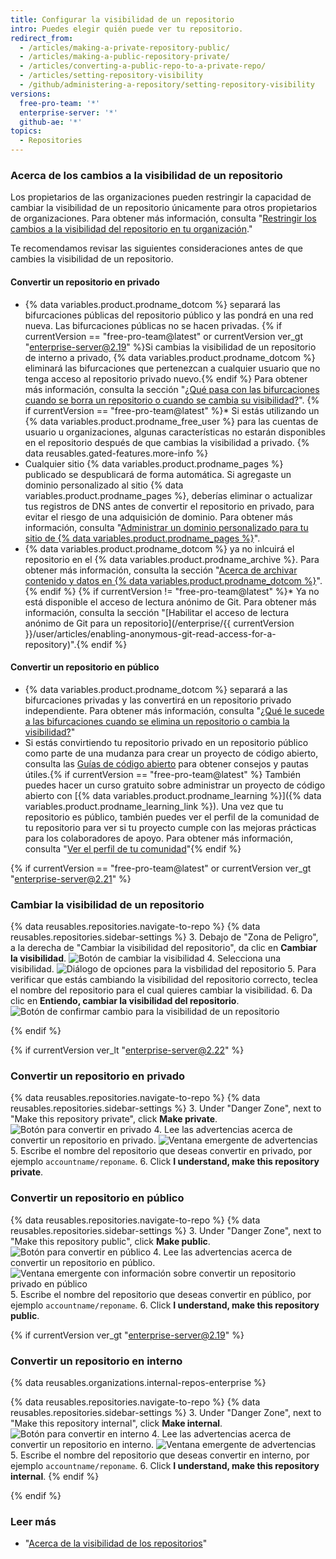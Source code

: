 ```yaml
---
title: Configurar la visibilidad de un repositorio
intro: Puedes elegir quién puede ver tu repositorio.
redirect_from:
  - /articles/making-a-private-repository-public/
  - /articles/making-a-public-repository-private/
  - /articles/converting-a-public-repo-to-a-private-repo/
  - /articles/setting-repository-visibility
  - /github/administering-a-repository/setting-repository-visibility
versions:
  free-pro-team: '*'
  enterprise-server: '*'
  github-ae: '*'
topics:
  - Repositories
---
```

### Acerca de los cambios a la visibilidad de un repositorio

Los propietarios de las organizaciones pueden restringir la capacidad de cambiar la visibilidad de un repositorio únicamente para otros propietarios de organizaciones. Para obtener más información, consulta "[Restringir los cambios a la visibilidad del repositorio en tu organización](/github/setting-up-and-managing-organizations-and-teams/restricting-repository-visibility-changes-in-your-organization)."

Te recomendamos revisar las siguientes consideraciones antes de que cambies la visibilidad de un repositorio.

#### Convertir un repositorio en privado

   * {% data variables.product.prodname_dotcom %} separará las bifurcaciones públicas del repositorio público y las pondrá en una red nueva. Las bifurcaciones públicas no se hacen privadas. {% if currentVersion == "free-pro-team@latest" or currentVersion ver_gt "enterprise-server@2.19" %}Si cambias la visibilidad de un repositorio de interno a privado, {% data variables.product.prodname_dotcom %} eliminará las bifurcaciones que pertenezcan a cualquier usuario que no tenga acceso al repositorio privado nuevo.{% endif %} Para obtener más información, consulta la sección "[¿Qué pasa con las bifurcaciones cuando se borra un repositorio o cuando se cambia su visibilidad?](/articles/what-happens-to-forks-when-a-repository-is-deleted-or-changes-visibility#changing-a-public-repository-to-a-private-repository)".
   {% if currentVersion == "free-pro-team@latest" %}* Si estás utilizando un {% data variables.product.prodname_free_user %} para las cuentas de usuario u organizaciones, algunas características no estarán disponibles en el repositorio después de que cambias la visibilidad a privado. {% data reusables.gated-features.more-info %}
   * Cualquier sitio {% data variables.product.prodname_pages %} publicado se despublicará de forma automática. Si agregaste un dominio personalizado al sitio {% data variables.product.prodname_pages %}, deberías eliminar o actualizar tus registros de DNS antes de convertir el repositorio en privado, para evitar el riesgo de una adquisición de dominio. Para obtener más información, consulta "[Administrar un dominio personalizado para tu sitio de {% data variables.product.prodname_pages %}](/articles/managing-a-custom-domain-for-your-github-pages-site)".
   * {% data variables.product.prodname_dotcom %} ya no inlcuirá el repositorio en el {% data variables.product.prodname_archive %}. Para obtener más información, consulta la sección "[Acerca de archivar contenido y datos en {% data variables.product.prodname_dotcom %}](/github/creating-cloning-and-archiving-repositories/about-archiving-content-and-data-on-github#about-the-github-archive-program)".{% endif %}
   {% if currentVersion != "free-pro-team@latest" %}* Ya no está disponible el acceso de lectura anónimo de Git. Para obtener más información, consulta la sección "[Habilitar el acceso de lectura anónimo de Git para un repositorio](/enterprise/{{ currentVersion }}/user/articles/enabling-anonymous-git-read-access-for-a-repository)".{% endif %}

#### Convertir un repositorio en público

   * {% data variables.product.prodname_dotcom %} separará a las bifurcaciones privadas y las convertirá en un repositorio privado independiente. Para obtener más información, consulta "[¿Qué le sucede a las bifurcaciones cuando se elimina un repositorio o cambia la visibilidad?](/articles/what-happens-to-forks-when-a-repository-is-deleted-or-changes-visibility#changing-a-private-repository-to-a-public-repository)"
   * Si estás convirtiendo tu repositorio privado en un repositorio público como parte de una mudanza para crear un proyecto de código abierto, consulta las [Guías de código abierto](http://opensource.guide) para obtener consejos y pautas útiles.{% if currentVersion == "free-pro-team@latest" %} También puedes hacer un curso gratuito sobre administrar un proyecto de código abierto con [{% data variables.product.prodname_learning %}]({% data variables.product.prodname_learning_link %}). Una vez que tu repositorio es público, también puedes ver el perfil de la comunidad de tu repositorio para ver si tu proyecto cumple con las mejoras prácticas para los colaboradores de apoyo. Para obtener más información, consulta "[Ver el perfil de tu comunidad](/articles/viewing-your-community-profile)"{% endif %}

{% if currentVersion == "free-pro-team@latest" or currentVersion ver_gt "enterprise-server@2.21" %}

### Cambiar la visibilidad de un repositorio

{% data reusables.repositories.navigate-to-repo %}
{% data reusables.repositories.sidebar-settings %}
3. Debajo de "Zona de Peligro", a la derecha de "Cambiar la visibilidad del repositorio", da clic en **Cambiar la visibilidad**. ![Botón de cambiar la visibilidad](/assets/images/help/repository/repo-change-vis.png)
4. Selecciona una visibilidad. ![Diálogo de opciones para la visbilidad del repositorio](/assets/images/help/repository/repo-change-select.png)
5. Para verificar que estás cambiando la visibilidad del repositorio correcto, teclea el nombre del repositorio para el cual quieres cambiar la visibilidad.
6. Da clic en **Entiendo, cambiar la visibilidad del repositorio**. ![Botón de confirmar cambio para la visibilidad de un repositorio](/assets/images/help/repository/repo-change-confirm.png)

{% endif %}

{% if currentVersion ver_lt "enterprise-server@2.22" %}

### Convertir un repositorio en privado

{% data reusables.repositories.navigate-to-repo %}
{% data reusables.repositories.sidebar-settings %}
3. Under "Danger Zone", next to "Make this repository private", click **Make private**. ![Botón para convertir en privado](/assets/images/help/repository/repo-makeprivate.png)
4. Lee las advertencias acerca de convertir un repositorio en privado. ![Ventana emergente de advertencias](/assets/images/help/repository/repo-privateconfirm.png)
5. Escribe el nombre del repositorio que deseas convertir en privado, por ejemplo `accountname/reponame`.
6. Click **I understand, make this repository private**.

### Convertir un repositorio en público

{% data reusables.repositories.navigate-to-repo %}
{% data reusables.repositories.sidebar-settings %}
3. Under "Danger Zone", next to "Make this repository public", click **Make public**. ![Botón para convertir en público](/assets/images/help/repository/repo-makepublic.png)
4. Lee las advertencias acerca de convertir un repositorio en público. ![Ventana emergente con información sobre convertir un repositorio privado en público](/assets/images/help/repository/repo-publicconfirm.png)
5. Escribe el nombre del repositorio que deseas convertir en público, por ejemplo `accountname/reponame`.
6. Click **I understand, make this repository public**.

{% if currentVersion ver_gt "enterprise-server@2.19" %}
### Convertir un repositorio en interno

{% data reusables.organizations.internal-repos-enterprise %}

{% data reusables.repositories.navigate-to-repo %}
{% data reusables.repositories.sidebar-settings %}
3. Under "Danger Zone", next to "Make this repository internal", click **Make internal**. ![Botón para convertir en interno](/assets/images/help/repository/repo-makeinternal.png)
4. Lee las advertencias acerca de convertir un repositorio en interno. ![Ventana emergente de advertencias](/assets/images/help/repository/repo-internalconfirm.png)
5. Escribe el nombre del repositorio que deseas convertir en interno, por ejemplo `accountname/reponame`.
6. Click **I understand, make this repository internal**.
{% endif %}

{% endif %}

### Leer más
- "[Acerca de la visibilidad de los repositorios](/github/creating-cloning-and-archiving-repositories/about-repository-visibility)"
